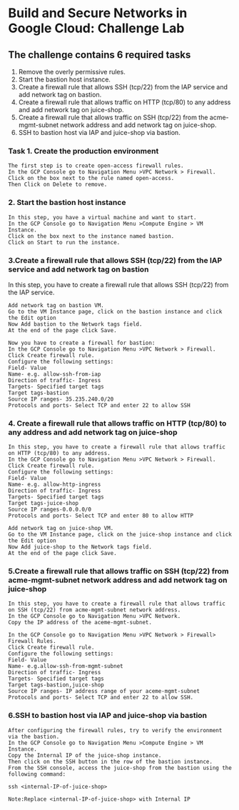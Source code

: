 # Build and Secure Networks in Google Cloud: Challenge Lab

## The challenge contains 6 required tasks
1. Remove the overly permissive rules.
2. Start the bastion host instance.
3. Create a firewall rule that allows SSH (tcp/22) from the IAP service and add network tag on bastion.
4. Create a firewall rule that allows traffic on HTTP (tcp/80) to any address and add network tag on juice-shop.
5. Create a firewall rule that allows traffic on SSH (tcp/22) from the acme-mgmt-subnet network address and add network tag on juice-shop.
6. SSH to bastion host via IAP and juice-shop via bastion. 

### Task 1. Create the production environment
    The first step is to create open-access firewall rules.
    In the GCP Console go to Navigation Menu >VPC Network > Firewall.
    Click on the box next to the rule named open-access.
    Then Click on Delete to remove.
    
### 2. Start the bastion host instance
    In this step, you have a virtual machine and want to start.
    In the GCP Console go to Navigation Menu >Compute Engine > VM Instance.
    Click on the box next to the instance named bastion.
    Click on Start to run the instance.
    
### 3.Create a firewall rule that allows SSH (tcp/22) from the IAP service and add network tag on bastion
In this step, you have to create a firewall rule that allows SSH (tcp/22) from the IAP service.

    Add network tag on bastion VM.
    Go to the VM Instance page, click on the bastion instance and click the Edit option
    Now Add bastion to the Network tags field.
    At the end of the page click Save.
    
    Now you have to create a firewall for bastion:
    In the GCP Console go to Navigation Menu >VPC Network > Firewall.
    Click Create firewall rule.
    Configure the following settings:
    Field- Value
    Name- e.g. allow-ssh-from-iap
    Direction of traffic- Ingress
    Targets- Specified target tags
    Target tags-bastion
    Source IP ranges- 35.235.240.0/20
    Protocols and ports- Select TCP and enter 22 to allow SSH
    
### 4. Create a firewall rule that allows traffic on HTTP (tcp/80) to any address and add network tag on juice-shop
    In this step, you have to create a firewall rule that allows traffic on HTTP (tcp/80) to any address.
    In the GCP Console go to Navigation Menu >VPC Network > Firewall.
    Click Create firewall rule.
    Configure the following settings:
    Field- Value
    Name- e.g. allow-http-ingress
    Direction of traffic- Ingress
    Targets- Specified target tags
    Target tags-juice-shop
    Source IP ranges-0.0.0.0/0
    Protocols and ports- Select TCP and enter 80 to allow HTTP
    
    Add network tag on juice-shop VM.
    Go to the VM Instance page, click on the juice-shop instance and click the Edit option
    Now Add juice-shop to the Network tags field.
    At the end of the page click Save.
    
### 5.Create a firewall rule that allows traffic on SSH (tcp/22) from acme-mgmt-subnet network address and add network tag on juice-shop

    In this step, you have to create a firewall rule that allows traffic on SSH (tcp/22) from acme-mgmt-subnet network address.
    In the GCP Console go to Navigation Menu >VPC Network.
    Copy the IP address of the aceme-mgmt-subnet.
    
    In the GCP Console go to Navigation Menu >VPC Network > Firewall> Firewall Rules.
    Click Create firewall rule.
    Configure the following settings:
    Field- Value
    Name- e.g.allow-ssh-from-mgmt-subnet
    Direction of traffic- Ingress
    Targets- Specified target tags
    Target tags-bastion,juice-shop
    Source IP ranges- IP address range of your aceme-mgmt-subnet
    Protocols and ports- Select TCP and enter 22 to allow SSH.

### 6.SSH to bastion host via IAP and juice-shop via bastion

    After configuring the firewall rules, try to verify the environment via the bastion.
    In the GCP Console go to Navigation Menu >Compute Engine > VM Instance.
    Copy the Internal IP of the juice-shop instance.
    Then click on the SSH button in the row of the bastion instance.
    From the SSH console, access the juice-shop from the bastion using the following command:

    ssh <internal-IP-of-juice-shop>
    
    Note:Replace <internal-IP-of-juice-shop> with Internal IP
